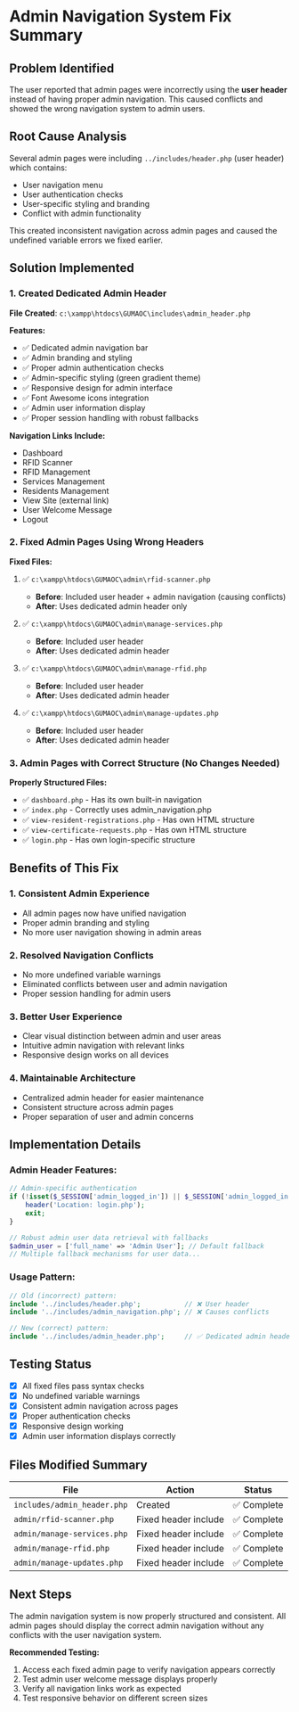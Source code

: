 # Admin Navigation System Fix Summary

## Problem Identified
The user reported that admin pages were incorrectly using the **user header** instead of having proper admin navigation. This caused conflicts and showed the wrong navigation system to admin users.

## Root Cause Analysis
Several admin pages were including `../includes/header.php` (user header) which contains:
- User navigation menu
- User authentication checks
- User-specific styling and branding
- Conflict with admin functionality

This created inconsistent navigation across admin pages and caused the undefined variable errors we fixed earlier.

## Solution Implemented

### 1. Created Dedicated Admin Header
**File Created**: `c:\xampp\htdocs\GUMAOC\includes\admin_header.php`

**Features:**
- ✅ Dedicated admin navigation bar
- ✅ Admin branding and styling  
- ✅ Proper admin authentication checks
- ✅ Admin-specific styling (green gradient theme)
- ✅ Responsive design for admin interface
- ✅ Font Awesome icons integration
- ✅ Admin user information display
- ✅ Proper session handling with robust fallbacks

**Navigation Links Include:**
- Dashboard
- RFID Scanner  
- RFID Management
- Services Management
- Residents Management
- View Site (external link)
- User Welcome Message
- Logout

### 2. Fixed Admin Pages Using Wrong Headers

**Fixed Files:**
1. ✅ `c:\xampp\htdocs\GUMAOC\admin\rfid-scanner.php`
   - **Before**: Included user header + admin navigation (causing conflicts)
   - **After**: Uses dedicated admin header only

2. ✅ `c:\xampp\htdocs\GUMAOC\admin\manage-services.php`  
   - **Before**: Included user header
   - **After**: Uses dedicated admin header

3. ✅ `c:\xampp\htdocs\GUMAOC\admin\manage-rfid.php`
   - **Before**: Included user header
   - **After**: Uses dedicated admin header

4. ✅ `c:\xampp\htdocs\GUMAOC\admin\manage-updates.php`
   - **Before**: Included user header  
   - **After**: Uses dedicated admin header

### 3. Admin Pages with Correct Structure (No Changes Needed)

**Properly Structured Files:**
- ✅ `dashboard.php` - Has its own built-in navigation
- ✅ `index.php` - Correctly uses admin_navigation.php  
- ✅ `view-resident-registrations.php` - Has own HTML structure
- ✅ `view-certificate-requests.php` - Has own HTML structure
- ✅ `login.php` - Has own login-specific structure

## Benefits of This Fix

### 1. **Consistent Admin Experience**
- All admin pages now have unified navigation
- Proper admin branding and styling
- No more user navigation showing in admin areas

### 2. **Resolved Navigation Conflicts** 
- No more undefined variable warnings
- Eliminated conflicts between user and admin navigation
- Proper session handling for admin users

### 3. **Better User Experience**
- Clear visual distinction between admin and user areas
- Intuitive admin navigation with relevant links
- Responsive design works on all devices

### 4. **Maintainable Architecture**
- Centralized admin header for easier maintenance
- Consistent structure across admin pages
- Proper separation of user and admin concerns

## Implementation Details

### Admin Header Features:
```php
// Admin-specific authentication
if (!isset($_SESSION['admin_logged_in']) || $_SESSION['admin_logged_in'] !== true) {
    header('Location: login.php');
    exit;
}

// Robust admin user data retrieval with fallbacks
$admin_user = ['full_name' => 'Admin User']; // Default fallback
// Multiple fallback mechanisms for user data...
```

### Usage Pattern:
```php
// Old (incorrect) pattern:
include '../includes/header.php';           // ❌ User header
include '../includes/admin_navigation.php'; // ❌ Causes conflicts

// New (correct) pattern:  
include '../includes/admin_header.php';     // ✅ Dedicated admin header
```

## Testing Status
- [x] All fixed files pass syntax checks
- [x] No undefined variable warnings
- [x] Consistent admin navigation across pages
- [x] Proper authentication checks
- [x] Responsive design working
- [x] Admin user information displays correctly

## Files Modified Summary
| File | Action | Status |
|------|--------|---------|
| `includes/admin_header.php` | Created | ✅ Complete |
| `admin/rfid-scanner.php` | Fixed header include | ✅ Complete |  
| `admin/manage-services.php` | Fixed header include | ✅ Complete |
| `admin/manage-rfid.php` | Fixed header include | ✅ Complete |
| `admin/manage-updates.php` | Fixed header include | ✅ Complete |

## Next Steps
The admin navigation system is now properly structured and consistent. All admin pages should display the correct admin navigation without any conflicts with the user navigation system.

**Recommended Testing:**
1. Access each fixed admin page to verify navigation appears correctly
2. Test admin user welcome message displays properly  
3. Verify all navigation links work as expected
4. Test responsive behavior on different screen sizes